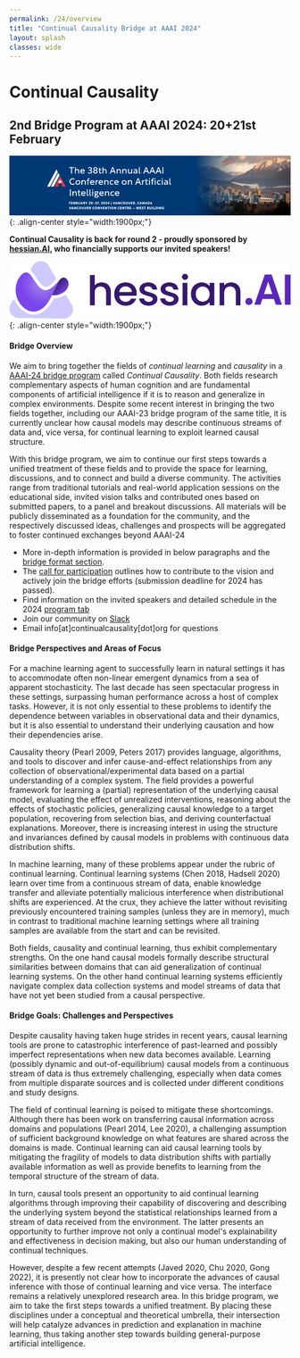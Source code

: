 ```yaml
---
permalink: /24/overview
title: "Continual Causality Bridge at AAAI 2024"
layout: splash
classes: wide
---
```


<style type="text/css">
    .image-center {
      display: block;
      margin-left: auto;
      margin-right: auto;
      float: right;
    }
</style>


# Continual Causality

## 2nd Bridge Program at AAAI 2024: 20+21st February 
![image-center](/assets/images/AAAI-24-banner.png){: .align-center style="width:1900px;"} 

**Continual Causality is back for round 2 - proudly sponsored by [hessian.AI](https://hessian.ai), who financially supports our invited speakers!**

![image-center](assets/images/hessian-ai-logo.png){: .align-center style="width:1900px;"} 

#### Bridge Overview
We aim to bring together the fields of *continual learning* and *causality* in a [AAAI-24 bridge program](https://aaai.org/aaai-conference/aaai-24-bridge-program/) called *Continual Causality*. Both fields research complementary aspects of human cognition and are fundamental components of artificial intelligence if it is to reason and generalize in complex environments. Despite some recent interest in bringing the two fields together, including our AAAI-23 bridge program of the same title, it is currently unclear how causal models may describe continuous streams of data and, vice versa, for continual learning to exploit learned causal structure. 

With this bridge program, we aim to continue our first steps towards a unified treatment of these fields and to provide the space for learning, discussions, and to connect and build a diverse community. The activities range from traditional tutorials and real-world
application sessions on the educational side, invited vision
talks and contributed ones based on submitted papers, to a
panel and breakout discussions. All materials will be publicly
disseminated as a foundation for the community, and the respectively discussed ideas, challenges and prospects will be
aggregated to foster continued exchanges beyond AAAI-24

* More in-depth information is provided in below paragraphs and the [bridge format section](http://www.continualcausality.org/format/). 
* The [call for participation](http://www.continualcausality.org/cfp/) outlines how to contribute to the vision and actively join the bridge efforts (submission deadline for 2024 has passed).
* Find information on the invited speakers and detailed schedule in the 2024 [program tab](https://www.continualcausality.org/program/)
* Join our community on [Slack](https://join.slack.com/t/continualcausality/shared_invite/zt-1fwahodl3-7Z8xe_lzxj33qEbTs558kg)
* Email info[at]continualcausality[dot]org for questions  


#### Bridge Perspectives and Areas of Focus

For a machine learning agent to successfully learn in natural settings it has to accommodate often non-linear emergent dynamics from a sea of apparent stochasticity. The last decade has seen spectacular progress in these settings, surpassing human performance across a host of complex tasks. However, it is not only essential to these problems to identify the dependence between variables in observational data and their dynamics, but it is also essential to understand their underlying causation and how their dependencies arise.

Causality theory (Pearl 2009, Peters 2017) provides language, algorithms, and tools to discover and infer cause-and-effect relationships from any collection of observational/experimental data based on a partial understanding of a complex system. The field provides a powerful framework for learning a (partial) representation of the underlying causal model, evaluating the effect of unrealized interventions, reasoning about the effects of stochastic policies, generalizing causal knowledge to a target population, recovering from selection bias, and deriving counterfactual explanations. 
Moreover, there is increasing interest in using the structure and invariances defined by causal models in problems with continuous data distribution shifts. 

In machine learning, many of these problems appear under the rubric of continual learning. Continual learning systems (Chen 2018, Hadsell 2020) learn over time from a continuous stream of data, enable knowledge transfer and alleviate potentially malicious interference when distributional shifts are experienced. At the crux, they achieve the latter without revisiting previously encountered training samples (unless they are in memory), much in contrast to traditional machine learning settings where all training samples are available from the start and can be revisited. 

Both fields, causality and continual learning, thus exhibit complementary strengths. On the one hand causal models formally describe structural similarities between domains that can aid generalization of continual learning systems. On the other hand continual learning systems efficiently navigate complex data collection systems and model streams of data that have not yet been studied from a causal perspective. 


#### Bridge Goals: Challenges and Perspectives

Despite causality having taken huge strides in recent years, causal learning tools are prone to catastrophic interference of past-learned and possibly imperfect representations when new data becomes available. Learning (possibly dynamic and out-of-equilibrium) causal models from a continuous stream of data is thus extremely challenging, especially when data comes from multiple disparate sources and is collected under different conditions and study designs.

The field of continual learning is poised to mitigate these shortcomings. Although there has been work on transferring causal information across domains and populations (Pearl 2014, Lee 2020), a challenging assumption of sufficient background knowledge on what features are shared across the domains is made.
Continual learning can aid causal learning tools by mitigating the fragility of models to data distribution shifts with partially available information
as well as provide benefits to learning from the temporal structure of the stream of data. 

In turn, causal tools present an opportunity to aid continual learning algorithms through improving their capability of discovering and describing the underlying system beyond the statistical relationships learned from a stream of data received from the environment. The latter presents an opportunity to further improve not only a continual model's explainability and effectiveness in decision making, but also our human understanding of continual techniques.

However, despite a few recent attempts (Javed 2020, Chu 2020, Gong 2022), it is presently not clear how to incorporate the advances of causal inference with those of continual learning and vice versa. The interface remains a relatively unexplored research area. In this bridge program, we aim to take the first steps towards a unified treatment. By placing these disciplines under a conceptual and theoretical umbrella, their intersection will help catalyze advances in prediction and explanation in machine learning, thus taking another step towards building general-purpose artificial intelligence. 

